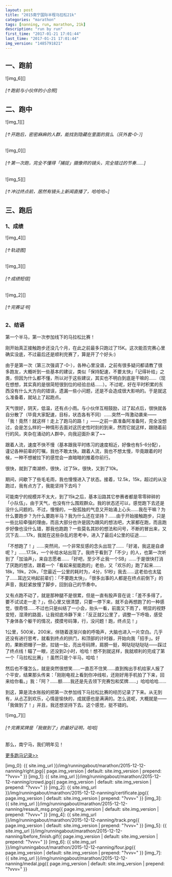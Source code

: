 ```yaml
---
layout: post
title: "2015南宁国际半程马拉松21k"
categories: "marathon"
tags: [nanning, run, marathon, 21k]
description: "run by run"
first_time: "2017-01-21 17:01:44"
last_time: "2017-01-21 17:01:44"
img_version: "1485791821"
---
```


## 一、跑前

![img_6][]

###### [↑跑前与小伙伴的小合照]

## 二、跑中

![img_1][]

###### [↑开跑后，密密麻麻的人群，能找到隐藏在里面的我么（灰外套-0-）]

![img_0][]

###### [↑第一次跑，完全不懂得「捕捉」摄像师的镜头，完全错过的节奏……]

![img_5][]

###### [↑冲过终点前，居然有镜头上新闻直播了，哈哈哈~]

## 三、跑后

### 1、成绩

![img_4][]

###### [↑轨迹图]

![img_3][]

###### [↑成绩短信]

![img_2][]

###### [↑完赛证书]

### 2、结语    

第一个半马，第一次参加线下的马拉松比赛！

刚开始真正接触跑步还没几个月，在此之前最多只跑过了15K。这次能否完赛心里确实没底，不过最后还是顺利完赛了，算是开了个好头:)

由于是第一次（第三次强调了-0-），各种心里没谱，之前有很多疑问都请教了很多跑友，大概听到一些基本的建议，类似「保持配速，不要太快」「记得补给」之类，但因为什么都不懂，所以对于这些建议，其实也不明白到底是干嘛的……（现在想想，其实真的是很简短很到位的经验总结……）。不过呢，好在平时积累的东西没有什么大方向的错误，遗漏一些小问题，还是不会造成很大影响的。于是就这么准备着，就站上了起跑点。

天气很好，阴天，低温，还有点小雨。与小伙伴互相鼓励，过了起点后，很快就各自分散了（毕竟大家配速，目标，状态各有不同）……突然一阵激动袭来——「我！竟然！就这样！走上了跑马的路！」——之前一直准备阿准备阿，完全没想过，会是怎么样的一种情形去面对这历史性时刻的到来，然而它就这样，跟随着前行的风，夹杂在涌动的人群中，向我迎面扑来了~~

跟着人流，速度不快不慢（基本跟我平时练习的速度相近，好像也有5-6分配），谨记各种前辈的叮嘱，我也不敢太快。跟着人流，我也不想太慢，毕竟跟着的时候，一种不想被拉下的感觉会一直暗暗的推着你前行。

很快，就到了南湖桥，很快，过了5k，很快，又到了10k。

期间，间歇下了些毛毛雨，我也慢慢进入了状态。接着，12.5k，15k，超过的从没跑过，我有点方了，我能坚持下去吗？

可能南宁的规模并不太大，到了15k之后，基本沿路其它参赛者都是零零碎碎的「小队伍」，由于天气，也没有什么围观群众。我的状态还可以，感觉跑下去还是没什么问题的。不过，慢慢的，一股孤独的气息又开始涌上心头……我在干嘛？为什么要跑步？为什么要跑半马？我为什么还在坚持？……由于开始接触跑步，只是一些比较牵强的理由，而且大部分也许是因为跟风的想法吧，大家都在跑，而且跑步好像也没什么错，那我也跑跑？一些莫名其妙的想法和问号，不断的冒出来，又沉下去……17k，我就在这些杂乱的思考中，进入了最后4公里的征途……

「不想跑了！」……突然间，一个非常反感的念头出现了……「好渴，我这是自虐呢？」……17.5k，一个补给水站出现了。我终于看到了「不少」的人，也第一次听到了「加油声」，来自志愿者……「好吧，至少不止我一个SB」……于是很快打消了厌跑的想法，跟着一个「看起来挺能跑的」老伯，又「欢乐的」跑了起来……18k，19k，20k，「您最近一公里的耗时为，4分，51秒」我去……这老伯也太猛了……耳边又响起前辈们：「不要跑太快」，「很多出事的人都是在终点前倒下」的声音，我赶紧放慢了脚步，回到自己的节奏中。

又有点跑不动了，就是那种腿不是很累，但是一直有股声音在说：「差不多得了，要不试试走一走？」，但心里又很清楚，只要一停下来，就不会再想跑了的一种感觉，很奇怪……不过也只是纠结了一小会，抬头一看，前面又下雨了，明显的视野变短，湿滑的路面，让我彻底冷静下来：「反正就2公里了，调整一下呼吸，感受下身体各个躯干的情况，摸摸号码簿，行，没问题！跑，终点见！」

1公里，500米，200米，伴随着逐渐兴奋的呼吸声，大脑也进入一片空白。几乎还没有进行思考，就看到终点的拱门，和顶部的计时器，开始向我「招手」。好的，果断把帽子一掀，拉链一扯，亮出号码牌，肩膀一挺，啊哒哒哒哒哒——踩过了终点线！瞄了一眼，还没到2小时，哈哈！想不到就这样，我就顺利的完成了第一个「马拉松比赛」！虽然只是个半马，哈哈！

然后也不懂怎么，就是突然很想笑……一直忍不住笑……直到掏出手机给家人报了个平安，结果那头传来：「刚刚电视上看到你冲线啦，还刚好用手机拍了下来，回来给你看。」我：「阿？……额……我还是先去领下完赛包和奖牌……」哈哈哈哈……

到这，算是流水账般的把第一次参加线下马拉松比赛的经历记录了下来。从无到有，从忐忑到欢乐，心情是愉快的，成就感也是满满的。怎么说呢，大概就是——「我做到了！」并且，我还想坚持下去。这个感觉，挺不错的。

![img_7][]

###### [↑完赛奖牌是「我做到了」的最好证明，哈哈]

那么，南宁马，我们明年见！

[<u>更多跑马记录>></u>](/runningabout/marathon-records.html)


[img_0]: {{ site.img_url }}/img/runningabout/marathon/2015-12-12-nanning/right.jpg{{ page.img_version | default: site.img_version | prepend: "?vvv=" }}
[img_1]: {{ site.img_url }}/img/runningabout/marathon/2015-12-12-nanning/crowd.jpg{{ page.img_version | default: site.img_version | prepend: "?vvv=" }}
[img_2]: {{ site.img_url }}/img/runningabout/marathon/2015-12-12-nanning/certificate.jpg{{ page.img_version | default: site.img_version | prepend: "?vvv=" }}
[img_3]: {{ site.img_url }}/img/runningabout/marathon/2015-12-12-nanning/resault_msg.png{{ page.img_version | default: site.img_version | prepend: "?vvv=" }}
[img_4]: {{ site.img_url }}/img/runningabout/marathon/2015-12-12-nanning/track.png{{ page.img_version | default: site.img_version | prepend: "?vvv=" }}
[img_5]: {{ site.img_url }}/img/runningabout/marathon/2015-12-12-nanning/before_finish.gif{{ page.img_version | default: site.img_version | prepend: "?vvv=" }}
[img_6]: {{ site.img_url }}/img/runningabout/marathon/2015-12-12-nanning/four.jpg{{ page.img_version | default: site.img_version | prepend: "?vvv=" }}
[img_7]: {{ site.img_url }}/img/runningabout/marathon/2015-12-12-nanning/medal.jpg{{ page.img_version | default: site.img_version | prepend: "?vvv=" }}
